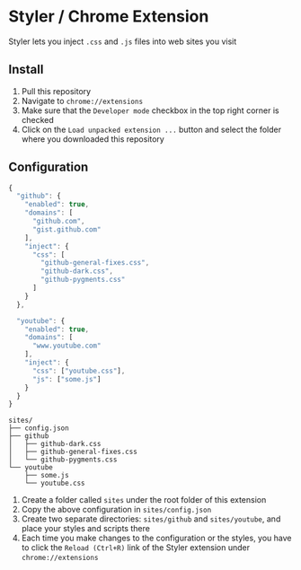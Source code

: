 
# Styler / Chrome Extension

Styler lets you inject `.css` and `.js` files into web sites you visit


## Install

1. Pull this repository
2. Navigate to `chrome://extensions`
3. Make sure that the `Developer mode` checkbox in the top right corner is checked
4. Click on the `Load unpacked extension ...` button and select the folder where you downloaded this repository


## Configuration

```js
{
  "github": {
    "enabled": true,
    "domains": [
      "github.com",
      "gist.github.com"
    ],
    "inject": {
      "css": [
        "github-general-fixes.css",
        "github-dark.css",
        "github-pygments.css"
      ]
    }
  },

  "youtube": {
    "enabled": true,
    "domains": [
      "www.youtube.com"
    ],
    "inject": {
      "css": ["youtube.css"],
      "js": ["some.js"]
    }
  }
}
```

```
sites/
├── config.json
├── github
│   ├── github-dark.css
│   ├── github-general-fixes.css
│   └── github-pygments.css
└── youtube
    ├── some.js
    └── youtube.css

```

1. Create a folder called `sites` under the root folder of this extension
2. Copy the above configuration in `sites/config.json`
3. Create two separate directories: `sites/github` and `sites/youtube`, and place your styles and scripts there
4. Each time you make changes to the configuration or the styles, you have to click the `Reload (Ctrl+R)` link of the Styler extension under `chrome://extensions`
